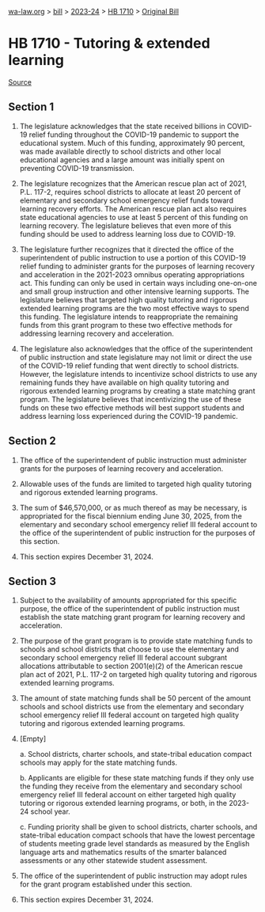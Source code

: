 [wa-law.org](/) > [bill](/bill/) > [2023-24](/bill/2023-24/) > [HB 1710](/bill/2023-24/hb/1710/) > [Original Bill](/bill/2023-24/hb/1710/1/)

# HB 1710 - Tutoring & extended learning

[Source](http://lawfilesext.leg.wa.gov/biennium/2023-24/Pdf/Bills/House%20Bills/1710.pdf)

## Section 1
1. The legislature acknowledges that the state received billions in COVID-19 relief funding throughout the COVID-19 pandemic to support the educational system. Much of this funding, approximately 90 percent, was made available directly to school districts and other local educational agencies and a large amount was initially spent on preventing COVID-19 transmission.

2. The legislature recognizes that the American rescue plan act of 2021, P.L. 117-2, requires school districts to allocate at least 20 percent of elementary and secondary school emergency relief funds toward learning recovery efforts. The American rescue plan act also requires state educational agencies to use at least 5 percent of this funding on learning recovery. The legislature believes that even more of this funding should be used to address learning loss due to COVID-19.

3. The legislature further recognizes that it directed the office of the superintendent of public instruction to use a portion of this COVID-19 relief funding to administer grants for the purposes of learning recovery and acceleration in the 2021-2023 omnibus operating appropriations act. This funding can only be used in certain ways including one-on-one and small group instruction and other intensive learning supports. The legislature believes that targeted high quality tutoring and rigorous extended learning programs are the two most effective ways to spend this funding. The legislature intends to reappropriate the remaining funds from this grant program to these two effective methods for addressing learning recovery and acceleration.

4. The legislature also acknowledges that the office of the superintendent of public instruction and state legislature may not limit or direct the use of the COVID-19 relief funding that went directly to school districts. However, the legislature intends to incentivize school districts to use any remaining funds they have available on high quality tutoring and rigorous extended learning programs by creating a state matching grant program. The legislature believes that incentivizing the use of these funds on these two effective methods will best support students and address learning loss experienced during the COVID-19 pandemic.

## Section 2
1. The office of the superintendent of public instruction must administer grants for the purposes of learning recovery and acceleration.

2. Allowable uses of the funds are limited to targeted high quality tutoring and rigorous extended learning programs.

3. The sum of $46,570,000, or as much thereof as may be necessary, is appropriated for the fiscal biennium ending June 30, 2025, from the elementary and secondary school emergency relief III federal account to the office of the superintendent of public instruction for the purposes of this section.

4. This section expires December 31, 2024.

## Section 3
1. Subject to the availability of amounts appropriated for this specific purpose, the office of the superintendent of public instruction must establish the state matching grant program for learning recovery and acceleration.

2. The purpose of the grant program is to provide state matching funds to schools and school districts that choose to use the elementary and secondary school emergency relief III federal account subgrant allocations attributable to section 2001(e)(2) of the American rescue plan act of 2021, P.L. 117-2 on targeted high quality tutoring and rigorous extended learning programs.

3. The amount of state matching funds shall be 50 percent of the amount schools and school districts use from the elementary and secondary school emergency relief III federal account on targeted high quality tutoring and rigorous extended learning programs.

4. [Empty]

    a. School districts, charter schools, and state-tribal education compact schools may apply for the state matching funds.

    b. Applicants are eligible for these state matching funds if they only use the funding they receive from the elementary and secondary school emergency relief III federal account on either targeted high quality tutoring or rigorous extended learning programs, or both, in the 2023-24 school year.

    c. Funding priority shall be given to school districts, charter schools, and state-tribal education compact schools that have the lowest percentage of students meeting grade level standards as measured by the English language arts and mathematics results of the smarter balanced assessments or any other statewide student assessment.

5. The office of the superintendent of public instruction may adopt rules for the grant program established under this section.

6. This section expires December 31, 2024.
